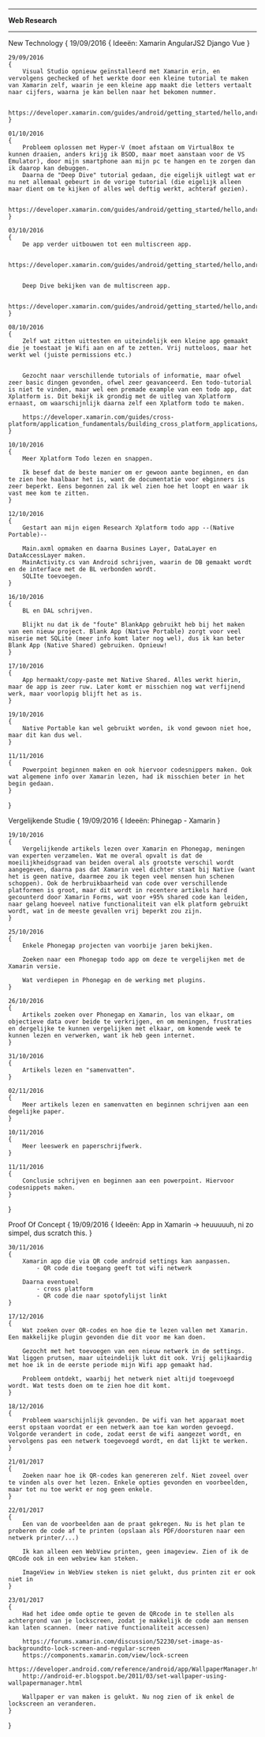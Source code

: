 ********************************
**********Web Research**********
********************************


New Technology
{
	19/09/2016
	{
		Ideeën:
			Xamarin
			AngularJS2
			Django
			Vue
	}

	29/09/2016
	{
		Visual Studio opnieuw geïnstalleerd met Xamarin erin, en vervolgens gechecked of het werkte door een kleine tutorial te maken van Xamarin zelf, waarin je een kleine app maakt die letters vertaalt naar cijfers, waarna je kan bellen naar het bekomen nummer.

		https://developer.xamarin.com/guides/android/getting_started/hello,android/hello,android_quickstart/
	}

	01/10/2016
	{
		Probleem oplossen met Hyper-V (moet afstaan om VirtualBox te kunnen draaien, anders krijg ik BSOD, maar moet aanstaan voor de VS Emulator), door mijn smartphone aan mijn pc te hangen en te zorgen dan ik daarop kan debuggen.
		Daarna de "Deep Dive" tutorial gedaan, die eigelijk uitlegt wat er nu net allemaal gebeurt in de vorige tutorial (die eigelijk alleen maar dient om te kijken of alles wel deftig werkt, achteraf gezien).

		https://developer.xamarin.com/guides/android/getting_started/hello,android/hello,android_deepdive/
	}

	03/10/2016
	{
		De app verder uitbouwen tot een multiscreen app.

		https://developer.xamarin.com/guides/android/getting_started/hello,android_multiscreen/hello,android_multiscreen_quickstart/


		Deep Dive bekijken van de multiscreen app.

		https://developer.xamarin.com/guides/android/getting_started/hello,android_multiscreen/hello,android_multiscreen_deepdive/
	}

	08/10/2016
	{
		Zelf wat zitten uittesten en uiteindelijk een kleine app gemaakt die je toestaat je Wifi aan en af te zetten. Vrij nutteloos, maar het werkt wel (juiste permissions etc.)


		Gezocht naar verschillende tutorials of informatie, maar ofwel zeer basic dingen gevonden, ofwel zeer geavanceerd. Een todo-tutorial is niet te vinden, maar wel een premade example van een todo app, dat Xplatform is. Dit bekijk ik grondig met de uitleg van Xplatform ernaast, om waarschijnlijk daarna zelf een Xplatform todo te maken.

		https://developer.xamarin.com/guides/cross-platform/application_fundamentals/building_cross_platform_applications/
	}

	10/10/2016
	{
		Meer Xplatform Todo lezen en snappen.

		Ik besef dat de beste manier om er gewoon aante beginnen, en dan te zien hoe haalbaar het is, want de documentatie voor ebginners is zeer beperkt. Eens begonnen zal ik wel zien hoe het loopt en waar ik vast mee kom te zitten.
	}

	12/10/2016
	{
		Gestart aan mijn eigen Research Xplatform todo app --(Native Portable)--

		Main.axml opmaken en daarna Busines Layer, DataLayer en DataAccessLayer maken.
		MainActivity.cs van Android schrijven, waarin de DB gemaakt wordt en de interface met de BL verbonden wordt.
		SQLIte toevoegen.
	}

	16/10/2016
	{
		BL en DAL schrijven.

		Blijkt nu dat ik de "foute" BlankApp gebruikt heb bij het maken van een nieuw project. Blank App (Native Portable) zorgt voor veel miserie met SQLite (meer info komt later nog wel), dus ik kan beter Blank App (Native Shared) gebruiken. Opnieuw!
	}

	17/10/2016
	{
		App hermaakt/copy-paste met Native Shared. Alles werkt hierin, maar de app is zeer ruw. Later komt er misschien nog wat verfijnend werk, maar voorlopig blijft het as is.
	}

	19/10/2016
	{
		Native Portable kan wel gebruikt worden, ik vond gewoon niet hoe, maar dit kan dus wel.
	}

	11/11/2016
	{
		Powerpoint beginnen maken en ook hiervoor codesnippers maken. Ook wat algemene info over Xamarin lezen, had ik misschien beter in het begin gedaan.
	}
}


Vergelijkende Studie
{
	19/09/2016
	{
		Ideeën:
			Phinegap - Xamarin
	}

	19/10/2016
	{
		Vergelijkende artikels lezen over Xamarin en Phonegap, meningen van experten verzamelen. Wat me overal opvalt is dat de moeilijkheidsgraad van beiden overal als grootste verschil wordt aangegeven, daarna pas dat Xamarin veel dichter staat bij Native (want het is geen native, daarmee zou ik tegen veel mensen hun schenen schoppen). Ook de herbruikbaarheid van code over verschillende platformen is groot, maar dit wordt in recentere artikels hard gecounterd door Xamarin Forms, wat voor +95% shared code kan leiden, naar gelang hoeveel native functionaliteit van elk platform gebruikt wordt, wat in de meeste gevallen vrij beperkt zou zijn.
	}

	25/10/2016
	{
		Enkele Phonegap projecten van voorbije jaren bekijken.

		Zoeken naar een Phonegap todo app om deze te vergelijken met de Xamarin versie.

		Wat verdiepen in Phonegap en de werking met plugins.
	}

	26/10/2016
	{
		Artikels zoeken over Phonegap en Xamarin, los van elkaar, om objectieve data over beide te verkrijgen, en om meningen, frustraties en dergelijke te kunnen vergelijken met elkaar, om komende week te kunnen lezen en verwerken, want ik heb geen internet.
	}

	31/10/2016
	{
		Artikels lezen en "samenvatten".
	}

	02/11/2016
	{
		Meer artikels lezen en samenvatten en beginnen schrijven aan een degelijke paper.
	}

	10/11/2016
	{
		Meer leeswerk en paperschrijfwerk.
	}

	11/11/2016
	{
		Conclusie schrijven en beginnen aan een powerpoint. Hiervoor codesnippets maken.
	}
}


Proof Of Concept
{
	19/09/2016
	{
		Ideeën:
			App in Xamarin -> heuuuuuh, ni zo simpel, dus scratch this.
	}

	30/11/2016
	{
		Xamarin app die via QR code android settings kan aanpassen.
			- QR code die toegang geeft tot wifi netwerk

		Daarna eventueel
			- cross platform
			- QR code die naar spotofylijst linkt
	}

	17/12/2016
	{
		Wat zoeken over QR-codes en hoe die te lezen vallen met Xamarin. Een makkelijke plugin gevonden die dit voor me kan doen.

		Gezocht met het toevoegen van een nieuw netwerk in de settings. Wat liggen prutsen, maar uiteindelijk lukt dit ook. Vrij gelijkaardig met hoe ik in de eerste periode mijn Wifi app gemaakt had.

		Probleem ontdekt, waarbij het netwerk niet altijd toegevoegd wordt. Wat tests doen om te zien hoe dit komt.
	}

	18/12/2016
	{
		Probleem waarschijnlijk gevonden. De wifi van het apparaat moet eerst opstaan voordat er een netwerk aan toe kan worden gevoegd. Volgorde verandert in code, zodat eerst de wifi aangezet wordt, en vervolgens pas een netwerk toegevoegd wordt, en dat lijkt te werken.
	}

	21/01/2017
	{
		Zoeken naar hoe ik QR-codes kan genereren zelf. Niet zoveel over te vinden als over het lezen. Enkele opties gevonden en voorbeelden, maar tot nu toe werkt er nog geen enkele.
	}

	22/01/2017
	{
		Een van de voorbeelden aan de praat gekregen. Nu is het plan te proberen de code af te printen (opslaan als PDF/doorsturen naar een netwerk printer/...)

		Ik kan alleen een WebView printen, geen imageview. Zien of ik de QRCode ook in een webview kan steken.

		ImageView in WebView steken is niet gelukt, dus printen zit er ook niet in
	}

	23/01/2017
	{
		Had het idee omde optie te geven de QRcode in te stellen als achtergrond van je lockscreen, zodat je makkelijk de code aan mensen kan laten scannen. (meer native functionaliteit accessen)

		https://forums.xamarin.com/discussion/52230/set-image-as-backgroundto-lock-screen-and-regular-screen
		https://components.xamarin.com/view/lock-screen
		https://developer.android.com/reference/android/app/WallpaperManager.html
		http://android-er.blogspot.be/2011/03/set-wallpaper-using-wallpapermanager.html

		Wallpaper er van maken is gelukt. Nu nog zien of ik enkel de lockscreen an veranderen.
	}
}